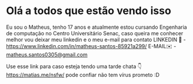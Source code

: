 # Olá a todos que estão vendo isso
Eu sou o Matheus, tenho 17 anos e atualmente estou cursando Engenharia de computação no Centro Universitário Senac, caso queira me conhecer melhor vou deixar meu linkedin e o meu e-mail para contato
LINKEDIN 💼 - https://www.linkedin.com/in/matheus-santos-85921a299/
E-MAIL✉️ - matheus.santos0305@gmail.com













Use esse link para caso esteja tendo uma tarde chata 👇
https://matias.me/nsfw/
pode confiar não tem vírus prometo :D